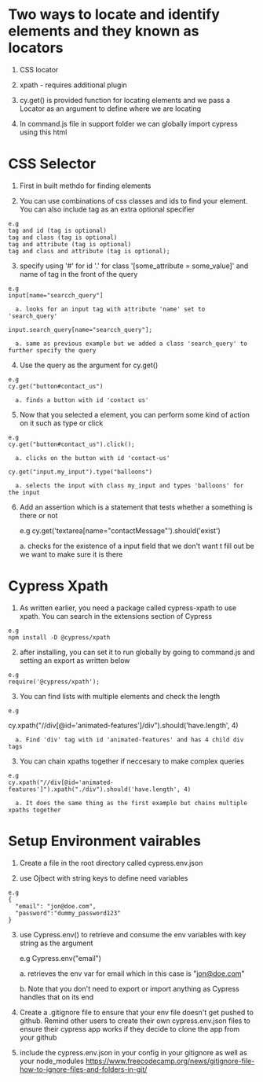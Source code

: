 # Two ways to locate and identify elements and they known as locators

  1. CSS locator

  2. xpath - requires additional plugin

  3. cy.get() is provided function for locating elements and we pass a Locator
     as an argument to define where we are locating

  4. In command.js file in support folder we can globally import cypress using
     this html 


# CSS Selector

  1. First in built methdo for finding elements 

  2. You can use combinations of css classes and ids to find your element. You
     can also include tag as an extra optional specifier

    e.g
    tag and id (tag is optional)
    tag and class (tag is optional)
    tag and attribute (tag is optional)
    tag and class and attribute (tag is optional);

  3. specify using '#' for id '.' for class '[some_attribute = some_value]' and name of
     tag in the front of the query

    e.g 
    input[name="searcch_query"]

      a. looks for an input tag with attribute 'name' set to 'search_query'
    
    input.search_query[name="searcch_query"];

      a. same as previous example but we added a class 'search_query' to further specify the query

  4. Use the query as the argument for cy.get()

    e.g 
    cy.get("button#contact_us")

      a. finds a button with id 'contact us' 

  5. Now that you selected a element, you can perform some kind of action on it
     such as type or click 

    e.g 
    cy.get("button#contact_us").click();

      a. clicks on the button with id 'contact-us'

    cy.get("input.my_input").type("balloons")

      a. selects the input with class my_input and types 'balloons' for the input

  6. Add an assertion which is a statement that tests whether a something is
     there or not 

     e.g
     cy.get('textarea[name="contactMessage"').should('exist')

      a. checks for the existence of a input field that we don't want t fill out
      be we want to make sure it is there

# Cypress Xpath 

  1. As written earlier, you need a package called cypress-xpath to use xpath. You can search in the extensions section of Cypress

    e.g
    npm install -D @cypress/xpath

  2. after installing, you can set it to run globally by going to command.js and
     setting an export as written below
  
    e.g
    require('@cypress/xpath');

  3. You can find lists with multiple elements and check the length 

    e.g
   cy.xpath("//div[@id='animated-features']/div").should('have.length', 4)

      a. Find 'div' tag with id 'animated-features' and has 4 child div tags 

  3. You can chain xpaths together if neccesary to make complex queries

    e.g
    cy.xpath("//div[@id='animated-features']").xpath("./div").should('have.length', 4)

      a. It does the same thing as the first example but chains multiple xpaths together 
    
# Setup Environment vairables 

  1. Create a file in the root directory called cypress.env.json

  2. use Ojbect with string keys to define need variables 

    e.g 
    {
      "email": "jon@doe.com",
      "password":"dummy_password123"
    }

  3. use Cypress.env() to retrieve and consume the env variables with key string
     as the argument

     e.g
     Cypress.env("email")

      a. retrieves the env var for email which in this case is "jon@doe.com"

      b. Note that you don't need to export or import anything as Cypress
      handles that on its end 

  4. Create a .gitignore file to ensure that your env file doesn't get pushed to
     github. Remind other users to create their own cypress.env.json files to
     ensure their cypress app works if they decide to clone the app from your
     github
     
  5. include the cypress.env.json in your config in your gitignore as well as
     your node_modules 
     https://www.freecodecamp.org/news/gitignore-file-how-to-ignore-files-and-folders-in-git/



  
